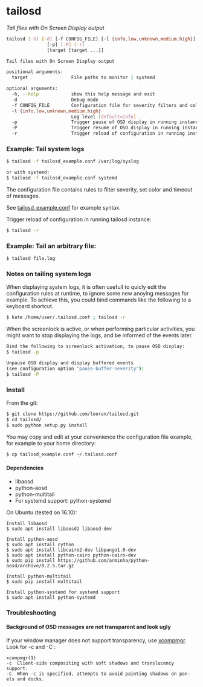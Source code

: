 tailosd
=======

*Tail files with On Screen Display output*

```bash
tailosd [-h] [-d] [-f CONFIG_FILE] [-l {info,low,unknown,medium,high}]
               [-p] [-P] [-r]
               [target [target ...]]

Tail files with On Screen Display output

positional arguments:
  target                File paths to monitor | systemd

optional arguments:
  -h, --help            show this help message and exit
  -d                    Debug mode
  -f CONFIG_FILE        Configuration file for severity filters and colors
  -l {info,low,unknown,medium,high}
                        Log level [default=info]
  -p                    Trigger pause of OSD display in running instance
  -P                    Trigger resume of OSD display in running instance
  -r                    Trigger reload of configuration in running instance
```

### Example: Tail system logs

```bash
$ tailosd -f tailosd_example.conf /var/log/syslog

or with systemd:
$ tailosd -f tailosd_example.conf systemd
```

The configuration file contains rules to filter severity, set color and timeout of messages.

See [tailosd_example.conf](tailosd_example.conf) for example syntax.

Trigger reload of configuration in running tailosd instance:
```bash
$ tailosd -r
```

### Example: Tail an arbitrary file:

```bash
$ tailosd file.log
```

### Notes on tailing system logs

When displaying system logs, it is often usefull to quicly edit the configuration rules at runtime, to ignore some new anoying messages for example. To achieve this, you could bind commands like the following to a keyboard shortcut.
```bash
$ kate /home/user/.tailosd.conf ; tailosd -r
```

When the screenlock is active, or when performing particular activities, you might want to stop displaying the logs, and be informed of the events later.
```bash
Bind the following to screenlock activation, to pause OSD display:
$ tailosd -p

Unpause OSD display and display buffered events
(see configuration option "pause-buffer-severity"):
$ tailosd -P
```

### Install

From the git:

```bash
$ git clone https://github.com/looran/tailosd.git
$ cd tailosd/
$ sudo python setup.py install
```

You may copy and edit at your convenience the configuration file example, for example to your home directory:

```bash
$ cp tailosd_example.conf ~/.tailosd.conf
```

#### Dependencies

* libaosd
* python-aosd
* python-multitail
* For systemd support: python-systemd

On Ubuntu (tested on 16.10):
```
Install libaosd
$ sudo apt install libaosd2 libaosd-dev

Install python-aosd
$ sudo apt install cython
$ sudo apt install libcairo2-dev libpango1.0-dev
$ sudo apt install python-cairo python-cairo-dev
$ sudo pip install https://github.com/arminha/python-aosd/archive/0.2.5.tar.gz

Install python-multitail
$ sudo pip install multitail

Install python-systemd for systemd support
$ sudo apt install python-systemd
```

### Troubleshooting

#### Background of OSD messages are not transparent and look ugly

If your window manager does not support transparency, use [xcompmgr](https://wiki.archlinux.org/index.php/Xcompmgr). Look for -c and -C :

```
xcompmgr(1)
-c  Client-side compositing with soft shadows and translucency support.
-C  When -c is specified, attempts to avoid painting shadows on pan-els and docks.
```
